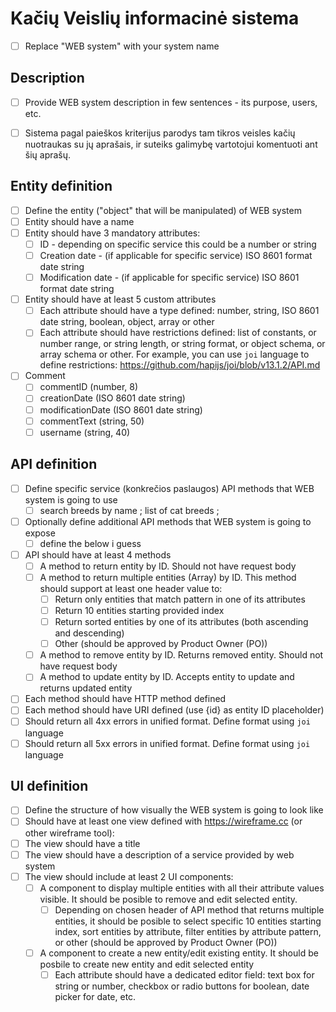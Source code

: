 # Kačių Veislių informacinė sistema
- [ ] Replace "WEB system" with your system name

## Description
- [ ] Provide WEB system description in few sentences - its purpose, users, etc.

- [ ] Sistema pagal paieškos kriterijus parodys tam tikros veisles kačių nuotraukas su jų aprašais, ir suteiks galimybę vartotojui komentuoti ant šių aprašų.

## Entity definition
- [ ] Define the entity ("object" that will be manipulated) of WEB system
- [ ] Entity should have a name
- [ ] Entity should have 3 mandatory attributes:
    - [ ] ID - depending on specific service this could be a number or string
    - [ ] Creation date - (if applicable for specific service) ISO 8601 format date string
    - [ ] Modification date - (if applicable for specific service) ISO 8601 format date string
- [ ] Entity should have at least 5 custom attributes
    - [ ] Each attribute should have a type defined: number, string, ISO 8601 date string, boolean, object, array or other
    - [ ] Each attribute should have restrictions defined: list of constants, or number range, or string length, or string format, or object schema, or array schema or other. For example, you can use `joi` language to define restrictions: https://github.com/hapijs/joi/blob/v13.1.2/API.md
    
- [ ] Comment
    - [ ] commentID (number, 8)
    - [ ] creationDate (ISO 8601 date string)
    - [ ] modificationDate (ISO 8601 date string)
    - [ ] commentText (string, 50)
    - [ ] username (string, 40)

## API definition
- [ ] Define specific service (konkrečios paslaugos) API methods that WEB system is going to use
    - [ ] search breeds by name ; list of cat breeds ; 
- [ ] Optionally define additional API methods that WEB system is going to expose
    - [ ] define the below i guess
- [ ] API should have at least 4 methods
    - [ ] A method to return entity by ID. Should not have request body
    - [ ] A method to return multiple entities (Array) by ID. This method should support at least one header value to:
        - [ ] Return only entities that match pattern in one of its attributes
        - [ ] Return 10 entities starting provided index
        - [ ] Return sorted entities by one of its attributes (both ascending and descending)
        - [ ] Other (should be approved by Product Owner (PO))
    - [ ] A method to remove entity by ID. Returns removed entity. Should not have request body
    - [ ] A method to update entity by ID. Accepts entity to update and returns updated entity
- [ ] Each method should have HTTP method defined
- [ ] Each method should have URI defined (use {id} as entity ID placeholder)
- [ ] Should return all 4xx errors in unified format. Define format using `joi` language
- [ ] Should return all 5xx errors in unified format. Define format using `joi` language

## UI definition
- [ ] Define the structure of how visually the WEB system is going to look like
- [ ] Should have at least one view defined with https://wireframe.cc (or other wireframe tool):
- [ ] The view should have a title
- [ ] The view should have a description of a service provided by web system
- [ ] The view should include at least 2 UI components:
    - [ ] A component to display multiple entities with all their attribute values visible. It should be posible to remove and edit selected entity.
        - [ ] Depending on chosen header of API method that returns multiple entities, it should be posible to select specific 10 entities starting index, sort entities by attribute, filter entities by attribute pattern, or other (should be approved by Product Owner (PO))
    - [ ] A component to create a new entity/edit existing entity. It should be posbile to create new entity and edit selected entity
        - [ ] Each attribute should have a dedicated editor field: text box for string or number, checkbox or radio buttons for boolean, date picker for date, etc.
